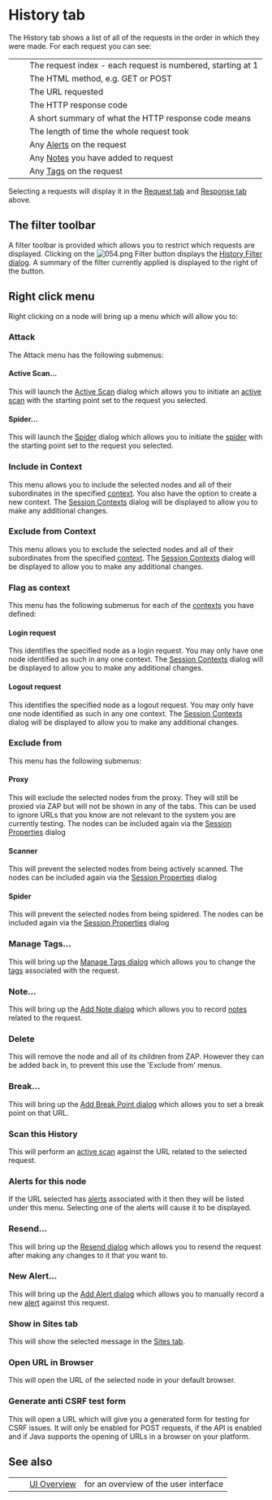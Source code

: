 # History tab #

The History tab shows a list of all of the requests in the order in which they were made.
For each request you can see:

<table> 
 <tbody>
  <tr>
   <td>&nbsp;&nbsp;&nbsp;&nbsp;</td> 
   <td>The request index - each request is numbered, starting at 1</td>
  </tr> 
  <tr>
   <td>&nbsp;&nbsp;&nbsp;&nbsp;</td> 
   <td>The HTML method, e.g. GET or POST</td>
  </tr> 
  <tr>
   <td>&nbsp;&nbsp;&nbsp;&nbsp;</td> 
   <td>The URL requested</td>
  </tr> 
  <tr>
   <td>&nbsp;&nbsp;&nbsp;&nbsp;</td> 
   <td>The HTTP response code</td>
  </tr> 
  <tr>
   <td>&nbsp;&nbsp;&nbsp;&nbsp;</td> 
   <td>A short summary of what the HTTP response code means</td>
  </tr> 
  <tr>
   <td>&nbsp;&nbsp;&nbsp;&nbsp;</td> 
   <td>The length of time the whole request took</td>
  </tr> 
  <tr>
   <td>&nbsp;&nbsp;&nbsp;&nbsp;</td> 
   <td>Any <a href="HelpStartConceptsAlerts" rel="nofollow">Alerts</a> on the request</td>
  </tr> 
  <tr>
   <td>&nbsp;&nbsp;&nbsp;&nbsp;</td> 
   <td>Any <a href="HelpStartConceptsNotes" rel="nofollow">Notes</a> you have added to request</td>
  </tr> 
  <tr>
   <td>&nbsp;&nbsp;&nbsp;&nbsp;</td> 
   <td>Any <a href="HelpStartConceptsTags" rel="nofollow">Tags</a> on the request</td>
  </tr> 
 </tbody>
</table>

Selecting a requests will display it in the [Request tab][] and [Response tab][] above.


## The filter toolbar ##

A filter toolbar is provided which allows you to restrict which requests are displayed.
Clicking on the ![054.png][] Filter button displays the [History Filter dialog][].
A summary of the filter currently applied is displayed to the right of the button.

## Right click menu ##

Right clicking on a node will bring up a menu which will allow you to:

### Attack ###

The Attack menu has the following submenus:

#### Active Scan... ####

This will launch the [Active Scan][] dialog which allows you to initiate an [active scan][] with the starting point set to the request you selected.


#### Spider... ####

This will launch the [Spider][] dialog which allows you to initiate the [spider][] with the starting point set to the request you selected.


### Include in Context ###

This menu allows you to include the selected nodes and all of their subordinates in the specified [context][].
You also have the option to create a new context.
The [Session Contexts][] dialog will be displayed to allow you to make any additional changes.

### Exclude from Context ###

This menu allows you to exclude the selected nodes and all of their subordinates from the specified [context][].
The [Session Contexts][] dialog will be displayed to allow you to make any additional changes.

### Flag as context ###

This menu has the following submenus for each of the [contexts][context] you have defined:

#### Login request ####

This identifies the specified node as a login request.
You may only have one node identified as such in any one context.
The [Session Contexts][] dialog will be displayed to allow you to make any additional changes.

#### Logout request ####

This identifies the specified node as a logout request.
You may only have one node identified as such in any one context.
The [Session Contexts][] dialog will be displayed to allow you to make any additional changes.

### Exclude from ###

This menu has the following submenus:

#### Proxy ####

This will exclude the selected nodes from the proxy. They will still be proxied via ZAP but will not be shown in any of the tabs.
This can be used to ignore URLs that you know are not relevant to the system you are currently testing.
The nodes can be included again via the [Session Properties][] dialog

#### Scanner ####

This will prevent the selected nodes from being actively scanned.
The nodes can be included again via the [Session Properties][] dialog

#### Spider ####

This will prevent the selected nodes from being spidered.
The nodes can be included again via the [Session Properties][] dialog

### Manage Tags... ###

This will bring up the [Manage Tags dialog][] which allows you to change the [tags][] associated with the request.

### Note... ###

This will bring up the [Add Note dialog][] which allows you to record [notes][] related to the request.

### Delete ###

This will remove the node and all of its children from ZAP.
However they can be added back in, to prevent this use the 'Exclude from' menus.

### Break... ###

This will bring up the [Add Break Point dialog][] which allows you to set a break point on that URL.


### Scan this History ###

This will perform an [active scan][] against the URL related to the selected request.

### Alerts for this node ###

If the URL selected has [alerts][] associated with it then they will be listed under this menu.
Selecting one of the alerts will cause it to be displayed.

### Resend... ###

This will bring up the [Resend dialog][] which allows you to resend the request after making any changes to it that you want to.

### New Alert... ###

This will bring up the [Add Alert dialog][] which allows you to manually record a new [alert][alerts] against this request.

### Show in Sites tab ###

This will show the selected message in the [Sites tab][].

### Open URL in Browser ###

This will open the URL of the selected node in your default browser.

### Generate anti CSRF test form ###

This will open a URL which will give you a generated form for testing for CSRF issues.
It will only be enabled for POST requests, if the API is enabled and if Java supports the opening of URLs in a browser on your platform.

## See also ##

<table> 
 <tbody>
  <tr>
   <td>&nbsp;&nbsp;&nbsp;&nbsp;</td>
   <td> <a href="HelpUiOverview" rel="nofollow">UI Overview</a></td>
   <td>for an overview of the user interface</td>
  </tr> 
 </tbody>
</table>


[Request tab]: HelpUiTabsRequest
[Response tab]: HelpUiTabsResponse
[054.png]: https://github.com/zaproxy/zap-core-help/wiki/images/16/054.png
[History Filter dialog]: HelpUiDialogsHist_filter
[Active Scan]: HelpUiDialogsAdvascan
[active scan]: HelpStartConceptsAscan
[Spider]: HelpUiDialogsSpider
[spider]: HelpStartConceptsSpider
[context]: HelpStartConceptsContexts
[Session Contexts]: HelpUiDialogsSessionContexts
[Session Properties]: HelpUiDialogsSessionSessprop
[Manage Tags dialog]: HelpUiDialogsManagetags
[tags]: HelpStartConceptsTags
[Add Note dialog]: HelpUiDialogsAddnote
[notes]: HelpStartConceptsNotes
[Add Break Point dialog]: HelpUiDialogsAddbreak
[alerts]: HelpStartConceptsAlerts
[Resend dialog]: HelpUiDialogsResend
[Add Alert dialog]: HelpUiDialogsAddalert
[Sites tab]: HelpUiTabsSites